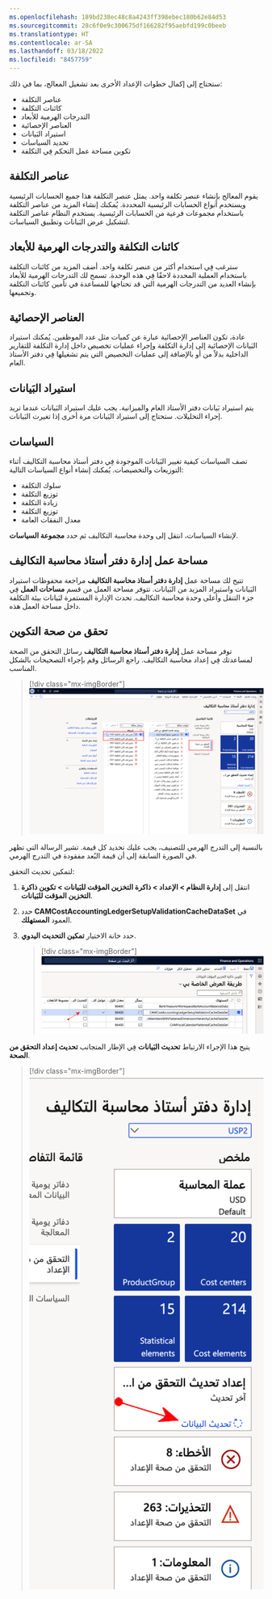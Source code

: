 ```yaml
---
ms.openlocfilehash: 189bd238ec48c8a4243ff398ebec180b62e84d53
ms.sourcegitcommit: 28c6f0e9c300675df166282f95aebfd199c0beeb
ms.translationtype: HT
ms.contentlocale: ar-SA
ms.lasthandoff: 03/18/2022
ms.locfileid: "8457759"
---
```

ستحتاج إلى إكمال خطوات الإعداد الأخرى بعد تشغيل المعالج، بما في ذلك:

- عناصر التكلفة
- كائنات التكلفة
- التدرجات الهرمية للأبعاد
- العناصر الإحصائية
- استيراد البَيانات
- تحديد السياسات
- تكوين مساحة عمل التحكم فِي التكلفة

## <a name="cost-elements"></a>عناصر التكلفة
يقوم المعالج بإنشاء عنصر تكلفة واحد. يمثل عنصر التكلفة هذا جميع الحسابات الرئيسية ويستخدم أنواع الحسابات الرئيسية المحددة. يُمكنك إنشاء المزيد من عناصر التكلفة باستخدام مجموعات فرعية من الحسابات الرئيسية. يستخدم النظام عناصر التكلفة لتشكيل عرض البَيانات وتطبيق السياسات.

## <a name="cost-objects-and-dimension-hierarchies"></a>كائنات التكلفة والتدرجات الهرمية للأبعاد
سترغب فِي استخدام أكثر من عنصر تكلفة واحد. أضف المزيد من كائنات التكلفة باستخدام العملية المحددة لاحقًا فِي هذه الوحدة. تسمح لك التدرجات الهرمية للأبعاد بإنشاء العديد من التدرجات الهرمية التي قد تحتاجها للمساعدة في تأمين كائنات التكلفة وتجميعها.

## <a name="statistical-elements"></a>العناصر الإحصائية
عادة، تكون العناصر الإحصائية عبارة عن كميات مثل عدد الموظفين. يُمكنك استيراد البَيانات الإحصائية إلى إدارة التكلفة وإجراء عمليات تخصيص داخل إدارة التكلفة للتقارير الداخلية بدلاً من أو بالإضافة إلى عمليات التخصيص التي يتم تشغيلها فِي دفتر الأستاذ العام.

## <a name="import-data"></a>استيراد البَيانات
يتم استيراد بَيانات دفتر الأستاذ العام والميزانية. يجب عليك استيراد البَيانات عندما تريد إجراء التحليلات. ستحتاج إلى استيراد البَيانات مرة أخرى إذا تغيرت البَيانات.

## <a name="policies"></a>السياسات
تصف السياسات كيفية تغيير البَيانات الموجودة فِي دفتر أستاذ محاسبة التكاليف أثناء التوزيعات والتخصيصات. يُمكنك إنشاء أنواع السياسات التالية:  

- سلوك التكلفة
- توزيع التكلفة
- زيادة التكلفة
- توزيع التكلفة
- معدل النفقات العامة

لإنشاء السياسات، انتقل إلى وحدة محاسبة التكاليف ثم حدد **مجموعة السياسات**.

## <a name="cost-accounting-ledger-administration-workspace"></a>مساحة عمل إدارة دفتر أستاذ محاسبة التكاليف
تتيح لك مساحة عمل **إدارة دفتر أستاذ محاسبة التكاليف** مراجعة محفوظات استيراد البَيانات واستيراد المزيد من البَيانات. تتوفر مساحة العمل من قسم **مساحات العمل** فِي جزء التنقل وأعلى وحدة محاسبة التكاليف. تحدث الإدارة المستمرة لبَيانات بيئة التكلفة داخل مساحة العمل هذه.

## <a name="validate-the-configuration"></a>تحقق من صحة التكوين 
توفر مساحة عمل **إدارة دفتر أستاذ محاسبة التكاليف** رسائل التحقق من الصحة لمساعدتك فِي إعداد محاسبة التكاليف. راجع الرسائل وقم بإجراء التصحيحات بالشكل المناسب. 

> [!div class="mx-imgBorder"]
> ![لقطة شاشة لمساحة عمل إدارة دفتر أستاذ محاسبة التكاليف تُظهر رسائل التحقق من الصحة.](../media/validation-messages.png)
 
بالنسبة إلى التدرج الهرمي للتصنيف، يجب عليك تحديد كل قيمة. تشير الرسالة التي تظهر في الصورة السابقة إلى أن قيمة البُعد مفقودة في التدرج الهرمي. 

لتمكين تحديث التحقق:

1. انتقل إلى **إدارة النظام > الإعداد > ذاكرة التخزين المؤقت للبَيانات > تكوين ذاكرة التخزين المؤقت للبَيانات**.
2. حدد **CAMCostAccountingLedgerSetupValidationCacheDataSet** في العمود **المستهلك**.
3. حدد خانة الاختيار **تمكين التحديث اليدوي**.

    > [!div class="mx-imgBorder"]
    > ![لقطة شاشة لصَفحة تكوين ذاكرة التخزين المؤقت للبَيانات.](../media/enable-validation-refresh.png)

يتيح هذا الإجراء الارتباط **تحديث البَيانات** فِي الإطار المتجانب **تحديث إعداد التحقق من الصحة**.

> [!div class="mx-imgBorder"]
> ![لقطة شاشة لارتباط تحديث البَيانات فِي الإطار المتجانب "إعداد تحديث التحقق من الصحة".](../media/refresh-data.png)
